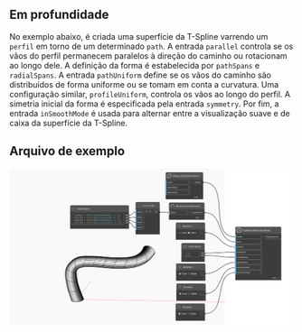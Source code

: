 ## Em profundidade
No exemplo abaixo, é criada uma superfície da T-Spline varrendo um `perfil` em torno de um determinado `path`. A entrada `parallel` controla se os vãos do perfil permanecem paralelos à direção do caminho ou rotacionam ao longo dele. A definição da forma é estabelecida por `pathSpans` e `radialSpans`. A entrada `pathUniform` define se os vãos do caminho são distribuídos de forma uniforme ou se tomam em conta a curvatura. Uma configuração similar, `profileUniform`, controla os vãos ao longo do perfil. A simetria inicial da forma é especificada pela entrada `symmetry`. Por fim, a entrada `inSmoothMode` é usada para alternar entre a visualização suave e de caixa da superfície da T-Spline.

## Arquivo de exemplo

![Example](./Autodesk.DesignScript.Geometry.TSpline.TSplineSurface.BySweep_img.jpg)
